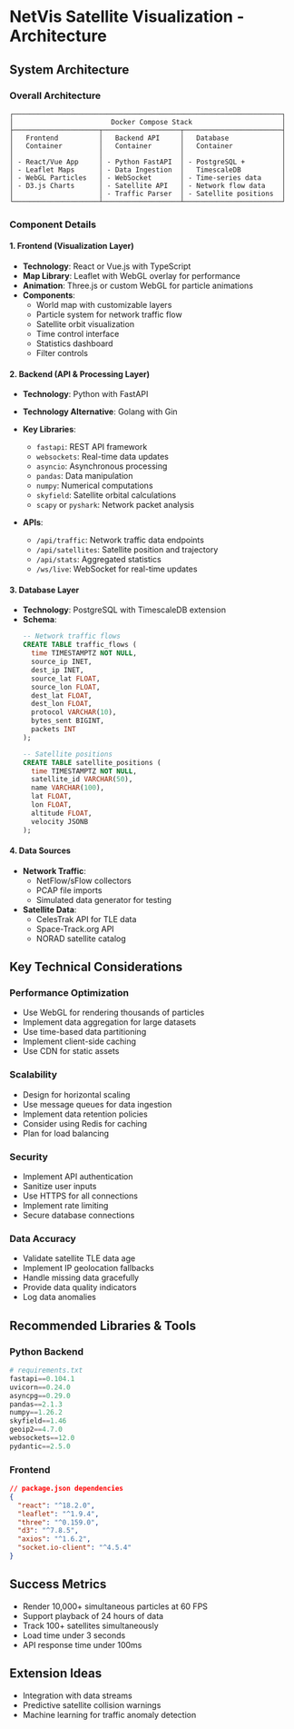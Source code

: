 # NetVis Satellite Visualization - Architecture

## System Architecture

### Overall Architecture
```
┌──────────────────────────────────────────────────────────────────┐
│                        Docker Compose Stack                      │
├─────────────────────┬───────────────────┬────────────────────────┤
│   Frontend          │   Backend API     │   Database             │
│   Container         │   Container       │   Container            │
│                     │                   │                        │
│ - React/Vue App     │ - Python FastAPI  │ - PostgreSQL +         │
│ - Leaflet Maps      │ - Data Ingestion  │   TimescaleDB          │
│ - WebGL Particles   │ - WebSocket       │ - Time-series data     │
│ - D3.js Charts      │ - Satellite API   │ - Network flow data    │
│                     │ - Traffic Parser  │ - Satellite positions  │
└─────────────────────┴───────────────────┴────────────────────────┘
```

### Component Details

#### 1. **Frontend (Visualization Layer)**
- **Technology**: React or Vue.js with TypeScript
- **Map Library**: Leaflet with WebGL overlay for performance
- **Animation**: Three.js or custom WebGL for particle animations
- **Components**:
  - World map with customizable layers
  - Particle system for network traffic flow
  - Satellite orbit visualization
  - Time control interface
  - Statistics dashboard
  - Filter controls

#### 2. **Backend (API & Processing Layer)**
- **Technology**: Python with FastAPI
- **Technology Alternative**: Golang with Gin

- **Key Libraries**:
  - `fastapi`: REST API framework
  - `websockets`: Real-time data updates
  - `asyncio`: Asynchronous processing
  - `pandas`: Data manipulation
  - `numpy`: Numerical computations
  - `skyfield`: Satellite orbital calculations
  - `scapy` or `pyshark`: Network packet analysis
- **APIs**:
  - `/api/traffic`: Network traffic data endpoints
  - `/api/satellites`: Satellite position and trajectory
  - `/api/stats`: Aggregated statistics
  - `/ws/live`: WebSocket for real-time updates

#### 3. **Database Layer**
- **Technology**: PostgreSQL with TimescaleDB extension
- **Schema**:
  ```sql
  -- Network traffic flows
  CREATE TABLE traffic_flows (
    time TIMESTAMPTZ NOT NULL,
    source_ip INET,
    dest_ip INET,
    source_lat FLOAT,
    source_lon FLOAT,
    dest_lat FLOAT,
    dest_lon FLOAT,
    protocol VARCHAR(10),
    bytes_sent BIGINT,
    packets INT
  );

  -- Satellite positions
  CREATE TABLE satellite_positions (
    time TIMESTAMPTZ NOT NULL,
    satellite_id VARCHAR(50),
    name VARCHAR(100),
    lat FLOAT,
    lon FLOAT,
    altitude FLOAT,
    velocity JSONB
  );
  ```

#### 4. **Data Sources**
- **Network Traffic**:
  - NetFlow/sFlow collectors
  - PCAP file imports
  - Simulated data generator for testing
- **Satellite Data**:
  - CelesTrak API for TLE data
  - Space-Track.org API
  - NORAD satellite catalog

## Key Technical Considerations

### Performance Optimization
- Use WebGL for rendering thousands of particles
- Implement data aggregation for large datasets
- Use time-based data partitioning
- Implement client-side caching
- Use CDN for static assets

### Scalability
- Design for horizontal scaling
- Use message queues for data ingestion
- Implement data retention policies
- Consider using Redis for caching
- Plan for load balancing

### Security
- Implement API authentication
- Sanitize user inputs
- Use HTTPS for all connections
- Implement rate limiting
- Secure database connections

### Data Accuracy
- Validate satellite TLE data age
- Implement IP geolocation fallbacks
- Handle missing data gracefully
- Provide data quality indicators
- Log data anomalies

## Recommended Libraries & Tools

### Python Backend
```python
# requirements.txt
fastapi==0.104.1
uvicorn==0.24.0
asyncpg==0.29.0
pandas==2.1.3
numpy==1.26.2
skyfield==1.46
geoip2==4.7.0
websockets==12.0
pydantic==2.5.0
```

### Frontend
```json
// package.json dependencies
{
  "react": "^18.2.0",
  "leaflet": "^1.9.4",
  "three": "^0.159.0",
  "d3": "^7.8.5",
  "axios": "^1.6.2",
  "socket.io-client": "^4.5.4"
}
```

## Success Metrics
- Render 10,000+ simultaneous particles at 60 FPS
- Support playback of 24 hours of data
- Track 100+ satellites simultaneously
- Load time under 3 seconds
- API response time under 100ms

## Extension Ideas
- Integration with data streams
- Predictive satellite collision warnings
- Machine learning for traffic anomaly detection
